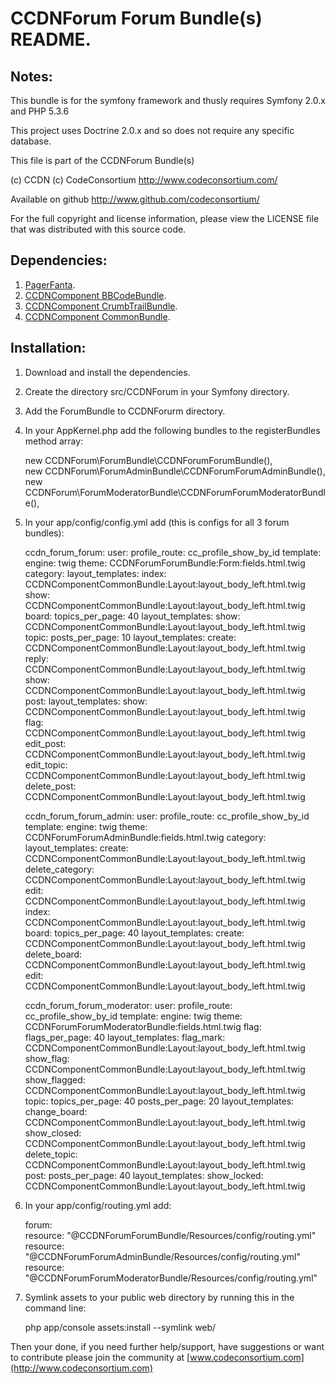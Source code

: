 CCDNForum Forum Bundle(s) README.
=================================


Notes: 
------

This bundle is for the symfony framework and thusly requires Symfony 2.0.x and PHP 5.3.6
  
This project uses Doctrine 2.0.x and so does not require any specific database.
  

This file is part of the CCDNForum Bundle(s)

(c) CCDN (c) CodeConsortium <http://www.codeconsortium.com/> 

Available on github <http://www.github.com/codeconsortium/>

For the full copyright and license information, please view the LICENSE
file that was distributed with this source code.


Dependencies:
-------------

1. [PagerFanta](https://github.com/whiteoctober/Pagerfanta).
2. [CCDNComponent BBCodeBundle](https://github.com/codeconsortium/BBCodeBundle).
3. [CCDNComponent CrumbTrailBundle](https://github.com/codeconsortium/CrumbTrailBundle).
4. [CCDNComponent CommonBundle](https://github.com/codeconsortium/CommonBundle).
	  
Installation:
-------------
 
1) Download and install the dependencies.
   
2) Create the directory src/CCDNForum in your Symfony directory.
  
3) Add the ForumBundle to CCDNForurm directory.  

3) In your AppKernel.php add the following bundles to the registerBundles method array:  

	new CCDNForum\ForumBundle\CCDNForumForumBundle(),    
	new CCDNForum\ForumAdminBundle\CCDNForumForumAdminBundle(),
	new CCDNForum\ForumModeratorBundle\CCDNForumForumModeratorBundle(),
	
4) In your app/config/config.yml add (this is configs for all 3 forum bundles):    

	ccdn_forum_forum:
	    user:
	        profile_route: cc_profile_show_by_id
	    template:
	        engine: twig
	        theme: CCDNForumForumBundle:Form:fields.html.twig
	    category:
	        layout_templates:
	            index: CCDNComponentCommonBundle:Layout:layout_body_left.html.twig
	            show: CCDNComponentCommonBundle:Layout:layout_body_left.html.twig
	    board:
	        topics_per_page: 40
	        layout_templates:
	            show: CCDNComponentCommonBundle:Layout:layout_body_left.html.twig
	    topic:
	        posts_per_page: 10
	        layout_templates:
	            create: CCDNComponentCommonBundle:Layout:layout_body_left.html.twig
	            reply: CCDNComponentCommonBundle:Layout:layout_body_left.html.twig
	            show: CCDNComponentCommonBundle:Layout:layout_body_left.html.twig
	    post:
	        layout_templates:
	            show: CCDNComponentCommonBundle:Layout:layout_body_left.html.twig
	            flag: CCDNComponentCommonBundle:Layout:layout_body_left.html.twig
	            edit_post: CCDNComponentCommonBundle:Layout:layout_body_left.html.twig
	            edit_topic: CCDNComponentCommonBundle:Layout:layout_body_left.html.twig
	            delete_post: CCDNComponentCommonBundle:Layout:layout_body_left.html.twig

	ccdn_forum_forum_admin:
	    user:
	        profile_route: cc_profile_show_by_id
	    template:
	        engine: twig
	        theme: CCDNForumForumAdminBundle:fields.html.twig
	    category:
	        layout_templates:
	            create: CCDNComponentCommonBundle:Layout:layout_body_left.html.twig
	            delete_category: CCDNComponentCommonBundle:Layout:layout_body_left.html.twig
	            edit: CCDNComponentCommonBundle:Layout:layout_body_left.html.twig
	            index: CCDNComponentCommonBundle:Layout:layout_body_left.html.twig
	    board:
	        topics_per_page: 40
	        layout_templates:
	            create: CCDNComponentCommonBundle:Layout:layout_body_left.html.twig
	            delete_board: CCDNComponentCommonBundle:Layout:layout_body_left.html.twig
	            edit: CCDNComponentCommonBundle:Layout:layout_body_left.html.twig

	ccdn_forum_forum_moderator:
	    user:
	        profile_route: cc_profile_show_by_id
	    template:
	        engine: twig
	        theme: CCDNForumForumModeratorBundle:fields.html.twig
	    flag:
	        flags_per_page: 40
	        layout_templates:
	            flag_mark: CCDNComponentCommonBundle:Layout:layout_body_left.html.twig
	            show_flag: CCDNComponentCommonBundle:Layout:layout_body_left.html.twig
	            show_flagged: CCDNComponentCommonBundle:Layout:layout_body_left.html.twig
	    topic:
	        topics_per_page: 40
	        posts_per_page: 20
	        layout_templates:
	            change_board: CCDNComponentCommonBundle:Layout:layout_body_left.html.twig
	            show_closed: CCDNComponentCommonBundle:Layout:layout_body_left.html.twig
	            delete_topic: CCDNComponentCommonBundle:Layout:layout_body_left.html.twig
	    post:
	        posts_per_page: 40
	        layout_templates:
	            show_locked: CCDNComponentCommonBundle:Layout:layout_body_left.html.twig
	  
5) In your app/config/routing.yml add:  

	forum:  
	    resource: "@CCDNForumForumBundle/Resources/config/routing.yml"  
	    resource: "@CCDNForumForumAdminBundle/Resources/config/routing.yml"  
	    resource: "@CCDNForumForumModeratorBundle/Resources/config/routing.yml"  

6) Symlink assets to your public web directory by running this in the command line:

	php app/console assets:install --symlink web/
	
Then your done, if you need further help/support, have suggestions or want to contribute please join the community at [www.codeconsortium.com](http://www.codeconsortium.com)

